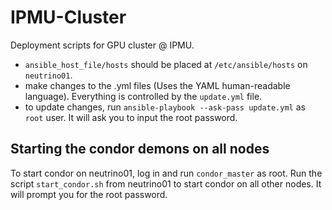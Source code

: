 # IPMU-Cluster
Deployment scripts for GPU cluster @ IPMU.

* `ansible_host_file/hosts` should be placed at `/etc/ansible/hosts` on `neutrino01`.
* make changes to the .yml files (Uses the YAML human-readable language). Everything is controlled by the `update.yml` file.
* to update changes, run `ansible-playbook --ask-pass update.yml` as `root` user. It will ask you to input the root password.

## Starting the condor demons on all nodes
To start condor on neutrino01, log in and run `condor_master` as root.
Run the script `start_condor.sh` from neutrino01 to start condor on all other nodes. It will prompt you for the root password. 